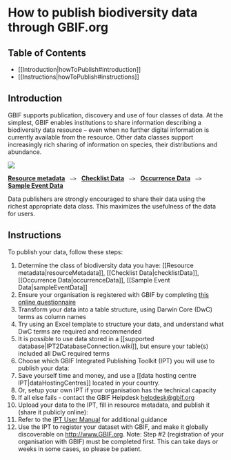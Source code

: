 # How to publish biodiversity data through GBIF.org

## Table of Contents
+ [[Introduction|howToPublish#introduction]]
+ [[Instructions|howToPublish#instructions]]

## Introduction

GBIF supports publication, discovery and use of four classes of data. At the simplest, GBIF enables institutions to share information describing a biodiversity data resource – even when no further digital information is currently available from the resource. Other data classes support increasingly rich sharing of information on species, their distributions and abundance. 

<img src='https://github.com/gbif/ipt/wiki/gbif-ipt-docs/ipt2/4classes-no-text.png' />

[**Resource metadata**](howToPublish#resource-metadata) &nbsp;&nbsp;``—>``&nbsp;&nbsp; [**Checklist Data**](howToPublish#checklist-data) &nbsp;&nbsp;``—>``&nbsp;&nbsp; [**Occurrence Data**](howToPublish#occurrence-data) &nbsp;&nbsp;``—>``&nbsp;&nbsp; [**Sample Event Data**](howToPublish#sample-event-data)

Data publishers are strongly encouraged to share their data using the richest appropriate data class. This maximizes the usefulness of the data for users. 

## Instructions
To publish your data, follow these steps:

1. Determine the class of biodiversity data you have: [[Resource metadata|resourceMetadata]], [[Checklist Data|checklistData]], [[Occurrence Data|occurrenceData]], [[Sample Event Data|sampleEventData]]  
2. Ensure your organisation is registered with GBIF by completing [this online questionnaire](http://www.gbif.org/publishing-data/how-to-publish#/intro)
3. Transform your data into a table structure, using Darwin Core (DwC) terms as column names
  1. Try using an Excel template to structure your data, and understand what DwC terms are required and recommended
  2. It is possible to use data stored in a [[supported database|IPT2DatabaseConnection.wiki]], but ensure your table(s) included all DwC required terms 
4. Choose which GBIF Integrated Publishing Toolkit (IPT) you will use to publish your data:
  1. Save yourself time and money, and use a [[data hosting centre IPT|dataHostingCentres]] located in your country.
  2. Or, setup your own IPT if your organisation has the technical capacity
  3. If all else fails - contact the GBIF Helpdesk <helpdesk@gbif.org>
5. Upload your data to the IPT, fill in resource metadata, and publish it (share it publicly online):
  1. Refer to the [IPT User Manual](https://github.com/gbif/ipt/wiki/IPT2ManualNotes.wiki) for additional guidance
6. Use the IPT to register your dataset with GBIF, and make it globally discoverable on http://www.GBIF.org. Note: Step #2 (registration of your organisation with GBIF) must be completed first. This can take days or weeks in some cases, so please be patient.  

